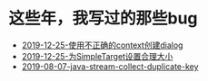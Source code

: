 # 这些年，我写过的那些bug

+ [2019-12-25-使用不正确的context创建dialog](bug/2019-12-25-使用不正确的context创建dialog.md)
+ [2019-12-25-为SimpleTarget设置合理大小](android/libs/glide/为simpletarget设置合理大小.md)
+ [2019-08-07-java-stream-collect-duplicate-key](bug/2019-08-07-java-stream-collect-duplicate-key.md)